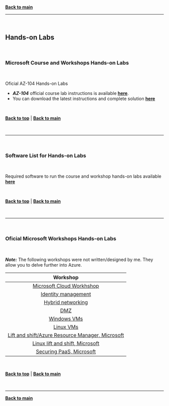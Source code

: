 <br/>

[**Back to main**](./README.md)

---

<br/>

<a id="hands-on-labs" />

## Hands-on Labs

<br/>

### Microsoft Course and Workshops Hands-on Labs

<br/>

Oficial AZ-104 Hands-on Labs

* ***AZ-104*** official course lab instructions is available [**here**](https://microsoftlearning.github.io/AZ-104-MicrosoftAzureAdministrator/). 
* You can download the latest instructions and complete solution [**here**](https://github.com/MicrosoftLearning/AZ-104-MicrosoftAzureAdministrator)

<br/>

[**Back to top**](#top) | [**Back to main**](README.md)

<br/>

---

<br/>

<a id="softwarelist" />

### Software List for Hands-on Labs

<br/>

Required software to run the course and workshop hands-on labs available [**here**](./Lab-Setup.md)

<br/>

[**Back to top**](#top) | [**Back to main**](README.md)

<br/>

---

<br/>

### Oficial Microsoft Workshops Hands-on Labs

<br/>

***Note:*** The following workshops were not written/designed by me. They allow you to delve further into Azure.

| Workshop  | 
| :---:     | 
| [Microsoft Cloud Workhshop](https://microsoftcloudworkshop.com/index.html) |
| [Identity management](https://microsoft.sharepoint.com/sites/infopedia/pages/layouts/kcdoc.aspx?k=g01kc-1-30343) |
| [Hybrid networking](https://microsoft.sharepoint.com/sites/infopedia/pages/layouts/kcdoc.aspx?k=g01kc-1-30341) |
| [DMZ](https://microsoft.sharepoint.com/sites/infopedia/pages/layouts/kcdoc.aspx?k=g01kc-1-30342) |
| [Windows VMs](https://microsoft.sharepoint.com/sites/infopedia/pages/layouts/kcdoc.aspx?k=g01kc-1-30344) |
| [Linux VMs](https://microsoft.sharepoint.com/sites/infopedia/pages/layouts/kcdoc.aspx?k=g01kc-1-30345) |
| [Lift and shift/Azure Resource Manager, Microsoft](https://github.com/Microsoft/MCW-Lift-and-shift-Azure-Resource-Manager) |
| [Linux lift and shift, Microsoft](https://github.com/Microsoft/MCW-Linux-Lift-and-Shift) |
| [Securing PaaS, Microsoft](https://github.com/Microsoft/MCW-Securing-PaaS) |
 


<br/>

[**Back to top**](#top) | [**Back to main**](README.md)

<br/>


---

[**Back to main**](./README.md)
